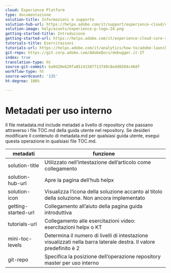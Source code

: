 ```yaml
---
cloud: Experience Platform
type: documentazione
solution-title: Informazioni e supporto
solution-hub-url: https://helpx.adobe.com/it/support/experience-cloud/core-services.html
solution-image: help/assets/experience-p-logo-24.png
getting-started-title: Introduzione
getting-started-url: https://helpx.adobe.com/it/experience-cloud-core-services/get-started.html
tutorials-title: Esercitazioni
tutorials-url: https://helpx.adobe.com/it/analytics/how-to/adobe-launch-publishing-process.html
git-repo: https://git.corp.adobe.com/AdobeDocs/debugger.it-IT
index: true
translation-type: ht
source-git-commit: ba9d20e620fa85141507713749c8edd6504c46df
workflow-type: ht
source-wordcount: '135'
ht-degree: 100%

---
```



# Metadati per uso interno

Il file metadata.md include metadati a livello di repository che passano attraverso i file TOC.md della guida utente nel repository. Se desideri modificare il contenuto di metadata.md per qualsiasi guida utente, esegui questa operazione in qualsiasi file TOC.md.

| metadati | funzione |
|--- |--- |
| solution-title | Utilizzato nell’intestazione dell’articolo come collegamento |
| solution-hub-url | Apre la pagina dell’hub helpx |
| solution-icon | Visualizza l’icona della soluzione accanto al titolo della soluzione. Non ancora implementato |
| getting-started-url | Collegamento all’aiuto della pagina guida introduttiva |
| tutorials-url | Collegamento alle esercitazioni video: esercitazioni helpx o KT |
| mini-toc-levels | Determina il numero di livelli di intestazione visualizzati nella barra laterale destra. Il valore predefinito è 2 |
| git-repo | Specifica la posizione dell’operazione repository master per uso interno |
